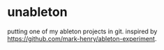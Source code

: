 # unableton

putting one of my ableton projects in git. inspired by https://github.com/mark-henry/ableton-experiment.
